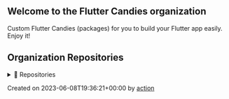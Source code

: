 ## Welcome to the Flutter Candies organization

Custom Flutter Candies (packages) for you to build your Flutter app easily. Enjoy it!

## Organization Repositories

<details><summary>📖 Repositories</summary>

| Name | Description | Stars | Latest Commit |
| ---- | --- | ----------- | ------------- |
| [wechat_flutter](https://github.com/fluttercandies/wechat_flutter) | wechat_flutter is Flutter version WeChat, an excellent Flutter instant messaging IM open source library! | 2286 | 2023-06-08T07:32:42Z |
| [NeteaseCloudMusic](https://github.com/fluttercandies/NeteaseCloudMusic) | Flutter - NeteaseCloudMusic  Flutter 版本的网易云音乐 | 1741 | 2023-06-02T16:35:42Z |
| [extended_image](https://github.com/fluttercandies/extended_image) | A powerful official extension library of image, which support placeholder(loading)/ failed state, cache network, zoom pan image, photo view, slide out page, editor(crop,rotate,flip), paint custom etc. | 1678 | 2023-06-08T08:05:17Z |
| [flutter_wechat_assets_picker](https://github.com/fluttercandies/flutter_wechat_assets_picker) | An image picker (also with videos and audios) for Flutter projects based on the WeChat's UI. | 1257 | 2023-06-07T07:45:33Z |
| [flutter_smart_dialog](https://github.com/fluttercandies/flutter_smart_dialog) | An elegant Flutter Dialog solution \| 一种更优雅的 Flutter Dialog 解决方案 | 840 | 2023-06-08T12:09:55Z |
| [flutter_candies](https://github.com/fluttercandies/flutter_candies) | custom flutter candies(widgets) for you to build flutter app easily, enjoy it   | 788 | 2023-06-02T05:54:37Z |
| [flutter_photo_manager](https://github.com/fluttercandies/flutter_photo_manager) | A Flutter plugin that provides images, videos, and audio abstraction management APIs without interface integration, available on Android, iOS, and macOS. | 561 | 2023-06-07T02:41:59Z |
| [flutter_image_compress](https://github.com/fluttercandies/flutter_image_compress) | flutter image compress | 542 | 2023-06-05T13:58:03Z |
| [extended_text](https://github.com/fluttercandies/extended_text) | A powerful extended official text for Flutter, which supports Speical Text(Image,@somebody), Custom Background, Custom overFlow, Text Selection. | 538 | 2023-05-31T02:06:04Z |
| [extended_nested_scroll_view](https://github.com/fluttercandies/extended_nested_scroll_view) | extended nested scroll view to fix following issues.  1.pinned sliver header issue  2.inner scrollables in tabview sync issue  3.pull to refresh is not work. 4.do without ScrollController in NestedScrollView's body | 503 | 2023-06-07T14:14:36Z |
| [flutter_custom_calendar](https://github.com/fluttercandies/flutter_custom_calendar) | Flutter的一个日历控件 | 492 | 2023-06-06T11:38:28Z |
| [extended_text_field](https://github.com/fluttercandies/extended_text_field) | extended official text field to quickly build special text like inline image, @somebody, custom background etc. | 457 | 2023-06-06T14:37:28Z |
| [like_button](https://github.com/fluttercandies/like_button) | Like Button is a flutter library that allows you to create a button with animation effects similar to Twitter's heart when you like something and animation effects to increase like count. | 387 | 2023-06-07T06:09:57Z |
| [flutter_image_editor](https://github.com/fluttercandies/flutter_image_editor) | Flutter plugin, support android/ios.Support crop, flip, rotate, color martix, mix image, add text. merge multi images. | 335 | 2023-05-19T11:57:08Z |
| [JsonToDart](https://github.com/fluttercandies/JsonToDart) | The tool to convert json to dart code, support Windows，Mac，Web. | 333 | 2023-06-04T10:20:18Z |
| [waterfall_flow](https://github.com/fluttercandies/waterfall_flow) | A Flutter grid view which supports waterfall flow layout. | 313 | 2023-06-08T08:25:55Z |
| [loading_more_list](https://github.com/fluttercandies/loading_more_list) | A loading more list which supports ListView,GridView,WaterfallFlow and Slivers. | 299 | 2023-06-01T16:13:50Z |
| [flutter_wechat_camera_picker](https://github.com/fluttercandies/flutter_wechat_camera_picker) | A camera picker (take photos and videos) for Flutter projects based on WeChat's UI. It's a standalone module of wechat_assets_picker yet it can be run separately. | 291 | 2023-06-07T15:23:51Z |
| [extended_tabs](https://github.com/fluttercandies/extended_tabs) | A powerful official extension library of Tab/TabBar/TabView, which support to scroll ancestor or child Tabs when current is overscroll, and set scroll direction and cache extent. | 215 | 2023-06-08T02:45:24Z |
| [FlutterJsonBeanFactory](https://github.com/fluttercandies/FlutterJsonBeanFactory) | What I do is generate dart beans based on json, as well as generics parameters and json build instances | 214 | 2023-06-08T07:07:53Z |
| [pull_to_refresh_notification](https://github.com/fluttercandies/pull_to_refresh_notification) | Flutter plugin for building pull to refresh effects with PullToRefreshNotification and PullToRefreshContainer quickly. | 169 | 2023-06-08T08:19:57Z |
| [flutter_interactional_widget](https://github.com/fluttercandies/flutter_interactional_widget) | <no description> | 153 | 2023-05-30T09:27:12Z |
| [flutter-interactive-chart](https://github.com/fluttercandies/flutter-interactive-chart) | A candlestick chart that supports pinch-to-zoom and panning. | 138 | 2023-06-05T05:18:02Z |
| [extended_image_library](https://github.com/fluttercandies/extended_image_library) |  package library for extended_image, extended_text and extended_text_field,provide common base class. | 129 | 2023-06-07T04:50:28Z |
| [extended_sliver](https://github.com/fluttercandies/extended_sliver) | A powerful extension library of Sliver, which include SliverToNestedScrollBoxAdapter， SliverPinnedPersistentHeader, SliverPinnedToBoxAdapter and ExtendedSliverAppbar. | 129 | 2023-06-08T02:50:43Z |
| [ff_annotation_route](https://github.com/fluttercandies/ff_annotation_route) | Provide route generator to create route map quickly by annotations. | 114 | 2023-06-05T03:39:06Z |
| [nav_router](https://github.com/fluttercandies/nav_router) | flutter The lightest, easiest and most convenient route management! | 104 | 2023-05-01T02:52:29Z |
| [flutter_filereader](https://github.com/fluttercandies/flutter_filereader) | Flutter实现的本地文件(pdf word excel 等)查看插件,非在线预览 | 103 | 2023-05-20T11:52:43Z |
| [w_popup_menu](https://github.com/fluttercandies/w_popup_menu) | w_popup_menu # A pop-up menu that mimics the iOS WeChat page | 89 | 2023-05-24T00:59:31Z |
| [flutter_drawing_board](https://github.com/fluttercandies/flutter_drawing_board) | A new Flutter package of drawing board | 83 | 2023-06-02T15:07:55Z |
| [left-scroll-actions](https://github.com/fluttercandies/left-scroll-actions) | Flutter的左滑删除组件 | 78 | 2023-04-20T04:56:30Z |
| [extended_text_library](https://github.com/fluttercandies/extended_text_library) | extended_text_library for extended_text and extended_text_field | 73 | 2023-06-06T23:32:41Z |
| [flutter_asset_generator](https://github.com/fluttercandies/flutter_asset_generator) | Generate an R file for mapping all assets. Supports preview of image. | 70 | 2023-05-18T21:05:30Z |
| [no-free-usage-action](https://github.com/fluttercandies/no-free-usage-action) | A NO-FREE-USAGE action for github. (Only worked with github action.) | 53 | 2023-03-23T16:17:50Z |
| [flutter_hsvcolor_picker](https://github.com/fluttercandies/flutter_hsvcolor_picker) | A HSV color picker for your flutter app. RGB HSV Wheel Hue Saturation Values. | 50 | 2023-03-31T09:37:38Z |
| [flex_grid](https://github.com/fluttercandies/flex_grid) | The FlexGrid control provides a powerful and quickly way to display data in a tabular format. It is including that frozened column/row,loading more, high performance and better experience in TabBarView/PageView. | 47 | 2023-05-19T01:21:40Z |
| [stack_board](https://github.com/fluttercandies/stack_board) | 层叠控件摆放 | 47 | 2023-05-27T16:38:56Z |
| [extended_list](https://github.com/fluttercandies/extended_list) | extended list(ListView/GridView) support track collect garbage of children/viewport indexes, build lastChild as special child in the case that it is loadmore/no more item and enable to layout close to trailing. | 44 | 2022-10-08T01:30:43Z |
| [ripple_backdrop_animate_route](https://github.com/fluttercandies/ripple_backdrop_animate_route) | A ripple animation with backdrop of route. | 42 | 2023-04-05T21:50:35Z |
| [flutter_juejin](https://github.com/fluttercandies/flutter_juejin) | https://juejin.cn in Flutter | 36 | 2023-06-01T15:34:41Z |
| [assets_generator](https://github.com/fluttercandies/assets_generator) | The flutter tool to generate assets‘s configs(yaml) and consts automatically for single project and multiple modules. | 33 | 2023-05-30T08:22:31Z |
| [flutter_record_mp3](https://github.com/fluttercandies/flutter_record_mp3) | flutter record mp3 using the native api | 33 | 2023-03-20T07:32:07Z |
| [fconsole](https://github.com/fluttercandies/fconsole) | 一个用于调试的面板 | 30 | 2023-06-02T01:03:41Z |
| [flutter_bdface_collect](https://github.com/fluttercandies/flutter_bdface_collect) | a baidu face offline collect plugin. Only Android and IOS platforms are supported.  百度人脸离线采集插件，只支持安卓和iOS。 | 30 | 2023-05-24T12:36:12Z |
| [flutter_draggable_container](https://github.com/fluttercandies/flutter_draggable_container) | A Draggable Widget Container | 25 | 2023-05-30T08:22:40Z |
| [flutter_switch_clipper](https://github.com/fluttercandies/flutter_switch_clipper) | A Flutter package that two widgets switch with clipper. | 23 | 2023-05-30T08:24:09Z |
| [http_client_helper](https://github.com/fluttercandies/http_client_helper) | A Flutter plugin for http request with cancel and retry fuctions. | 22 | 2023-04-18T03:00:48Z |
| [flutter_qweather](https://github.com/fluttercandies/flutter_qweather) | 和风天气  Flutter 插件 | 21 | 2023-05-05T16:41:54Z |
| [dash_painter](https://github.com/fluttercandies/dash_painter) | a package for flutter canvas paint dash line path easily. | 21 | 2023-05-30T08:23:49Z |
| [flutter_ali_auth](https://github.com/fluttercandies/flutter_ali_auth) | Flutter Ali Auth Plugin 阿里云一键登录Flutter插件 | 21 | 2023-06-05T08:32:24Z |
| [baidupan](https://github.com/fluttercandies/baidupan) | Baidu net disk api for dart, 百度网盘的 dart 库 | 19 | 2023-04-24T07:54:01Z |
| [flutter_live_activities](https://github.com/fluttercandies/flutter_live_activities) | Flutter Live Activities Plugin | 19 | 2023-01-15T13:24:41Z |
| [extra_hittest_area](https://github.com/fluttercandies/extra_hittest_area) | Manually add the extra hitTest area of a widget without changing its size or layout. | 17 | 2023-03-08T11:35:38Z |
| [flutter_learning_tests](https://github.com/fluttercandies/flutter_learning_tests) | 学习 Flutter 路上的点滴及小测~ | 15 | 2023-05-18T09:52:57Z |
| [flutter_mlkit_scan_plugin](https://github.com/fluttercandies/flutter_mlkit_scan_plugin) | <no description> | 15 | 2023-03-12T09:04:47Z |
| [flutter_slider_view](https://github.com/fluttercandies/flutter_slider_view) | A slider view widget that supports custom type models and various configs. | 15 | 2022-08-17T12:45:56Z |
| [ios_willpop_transition_theme](https://github.com/fluttercandies/ios_willpop_transition_theme) | A Flutter package to solve the conflict between ios sliding back and Willpop | 12 | 2023-04-25T05:20:31Z |
| [saver_gallery](https://github.com/fluttercandies/saver_gallery) | <no description> | 11 | 2023-05-15T14:30:59Z |
| [candies_analyzer_plugin](https://github.com/fluttercandies/candies_analyzer_plugin) | The plugin to help create custom analyzer plugin quickly and provide some useful lints and get suggestion and auto import for extension member. | 11 | 2023-02-20T06:47:04Z |
| [flutter_candies_gallery](https://github.com/fluttercandies/flutter_candies_gallery) | flutter_candies | 10 | 2023-05-06T00:49:19Z |
| [extended_list_library](https://github.com/fluttercandies/extended_list_library) | package library for extended_list and waterfall_flow, it provides core classes. | 10 | 2023-05-30T08:22:44Z |
| [flutter_float_window](https://github.com/fluttercandies/flutter_float_window) | flutter_float_window是一个悬浮窗插件，具备悬浮窗权限申请等功能 | 10 | 2022-03-23T06:42:02Z |
| [adaptation](https://github.com/fluttercandies/adaptation) | Screen for adaptation. | 8 | 2022-10-18T08:11:53Z |
| [scan_barcode](https://github.com/fluttercandies/scan_barcode) | Barcode/QRCode scan, base of google mikit. | 8 | 2023-06-02T08:13:55Z |
| [w_reorder_list](https://github.com/fluttercandies/w_reorder_list) | <no description> | 7 | 2020-10-16T08:25:13Z |
| [properties](https://github.com/fluttercandies/properties) | Load properties format in dart or flutter | 7 | 2023-02-12T03:27:23Z |
| [JsonToDartWeb](https://github.com/fluttercandies/JsonToDartWeb) | JsonToDart Web 带字体文件 | 6 | 2021-01-05T03:36:26Z |
| [flutter_candies_demo_library](https://github.com/fluttercandies/flutter_candies_demo_library) |  package library for demo of flutter candies, it provides core classes. | 6 | 2021-04-19T15:49:10Z |
| [coordtransform](https://github.com/fluttercandies/coordtransform) | A coord transform tool. 提供百度坐标系(BD-09)、火星坐标系(国测局坐标系、GCJ02)、WGS84坐标系的相互转换。 | 6 | 2022-07-22T00:41:39Z |
| [loading_more_list_library](https://github.com/fluttercandies/loading_more_list_library) | dart package library for LoadingMoreList, it provides core classes. | 5 | 2023-05-30T08:22:46Z |
| [ff_native_screenshot](https://github.com/fluttercandies/ff_native_screenshot) | A Flutter plugin to take or listen screenshot(support Platform Views) for Android and iOS with native code. | 5 | 2023-05-30T01:41:26Z |
| [CandiesBot](https://github.com/fluttercandies/CandiesBot) | <no description> | 4 | 2022-07-07T08:39:39Z |
| [flutter_challenges](https://github.com/fluttercandies/flutter_challenges) | Just do the first one, don't do second who. | 4 | 2021-11-12T08:32:04Z |
| [douget](https://github.com/fluttercandies/douget) | <no description> | 4 | 2023-01-03T23:44:14Z |
| [sync_scroll_library](https://github.com/fluttercandies/sync_scroll_library) | The library for extended_tabs and flex_grid | 4 | 2022-08-10T07:53:17Z |
| [simple_provider](https://github.com/fluttercandies/simple_provider) | flutter simple provider | 3 | 2020-05-06T07:21:02Z |
| [flutter_candies_package_tools](https://github.com/fluttercandies/flutter_candies_package_tools) | tool to create package and demo | 3 | 2020-09-04T08:13:33Z |
| [ff_annotation_route_library](https://github.com/fluttercandies/ff_annotation_route_library) | The library for ff_annotation_route | 3 | 2023-05-30T08:23:39Z |
| [dext](https://github.com/fluttercandies/dext) | Some extension for dart | 3 | 2023-03-29T13:16:20Z |
| [blue_flutter](https://github.com/fluttercandies/blue_flutter) | blue_flutter是flutter的蓝牙通讯插件 | 2 | 2021-02-22T01:22:32Z |
| [ff_annotation_route_core](https://github.com/fluttercandies/ff_annotation_route_core) | The core library for ff_annotation_route | 2 | 2023-05-30T08:23:39Z |
| [flutter_bindings_compatible](https://github.com/fluttercandies/flutter_bindings_compatible) | Provides compatible bindings instance across different Flutter version. | 1 | 2022-05-16T01:14:38Z |
| [flutter_candies_jpush](https://github.com/fluttercandies/flutter_candies_jpush) | 极光Flutter推送插件 | 1 | 2022-06-13T02:40:48Z |
| [flutter_clean](https://github.com/fluttercandies/flutter_clean) | help clean all of Flutter and Dart projects | 1 | 2022-05-30T03:19:53Z |
| [env2dart](https://github.com/fluttercandies/env2dart) | A simple way to generate  code from a  file. | 1 | 2023-03-22T05:54:17Z |
| [upgrade_tool](https://github.com/fluttercandies/upgrade_tool) | Resolve warnings caused by xxxbinding. Instance in Flutter 3.0 | 0 | 2022-06-03T04:09:31Z |


</details>

Created on 2023-06-08T19:36:21+00:00 by [action](https://github.com/CaiJingLong/action-org-repo-list.git)

